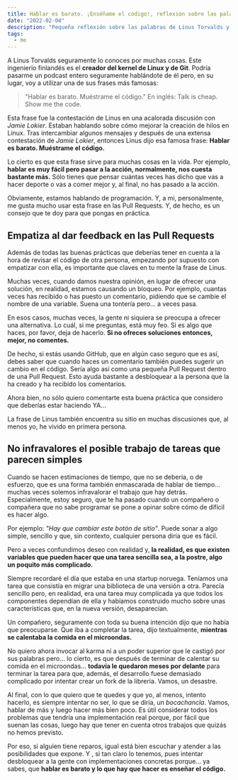 ```yaml
---
title: Hablar es barato. ¡Enséñame el código!, reflexión sobre las palabras de Linus Torvalds
date: "2022-02-04"
description: "Pequeña reflexión sobre las palabras de Linus Torvalds y qué podemos aprender de ellas en programación."
tags:
  - me
---
```


A Linus Torvalds seguramente lo conoces por muchas cosas. Este ingenierio finlandés es el **creador del kernel de Linux y de Git**. Podría pasarme un podcast entero seguramente hablándote de él pero, en su lugar, voy a utilizar una de sus frases más famosas:

> "Hablar es barato. Muéstrame el código." En inglés: Talk is cheap. Show me the code.

Esta frase fue la contestación de Linus en una acalorada discusión con *Jamie Lokier*. Estaban hablando sobre cómo mejorar la creación de hilos en Linux. Tras intercambiar algunos mensajes y después de una extensa contestación de *Jamie Lokier*, entonces Linus dijo esa famosa frase: **Hablar es barato. Muéstrame el código.**

Lo cierto es que esta frase sirve para muchas cosas en la vida. Por ejemplo, **hablar es muy fácil pero pasar a la acción, normalmente, nos cuesta bastante más.** Sólo tienes que pensar cuántas veces has dicho que vas a hacer deporte o vas a comer mejor y, al final, no has pasado a la acción.

Obviamente, estamos hablando de programación. Y, a mi, personalmente, me gusta mucho usar esta frase en las Pull Requests. Y, de hecho, es un consejo que te doy para que pongas en práctica.

## Empatiza al dar feedback en las Pull Requests

Además de todas las buenas prácticas que deberías tener en cuenta a la hora de revisar el código de otra persona, empezando por supuesto con empatizar con ella, es importante que claves en tu mente la frase de Linus.

Muchas veces, cuando damos nuestra opinión, en lugar de ofrecer una solución, en realidad, estamos causando un bloqueo. Por ejemplo, cuantas veces has recibido o has puesto un comentario, pidiendo que se cambie el nombre de una variable. Suena una tontería pero... a veces pasa.

En esos casos, muchas veces, la gente ni siquiera se preocupa a ofrecer una alternativa. Lo cuál, si me preguntas, está muy feo. Si es algo que haces, por favor, deja de hacerlo. **Si no ofreces soluciones entonces, mejor, no comentes.**

De hecho, si estás usando GitHub, que en algún caso seguro que es así, debes saber que cuando haces un comentario también puedes sugerir un cambio en el código. Sería algo así como una pequeña Pull Request dentro de una Pull Request. Esto ayuda bastante a desbloquear a la persona que la ha creado y ha recibido los comentarios.

Ahora bien, no sólo quiero comentarte esta buena práctica que considero que deberías estar haciendo YA...

La frase de Linus también encuentra su sitio en muchas discusiones que, al menos yo, he vivido en primera persona.

## No infravalores el posible trabajo de tareas que parecen simples

Cuando se hacen estimaciones de tiempo, que no se debería, o de esfuerzo, que es una forma también enmascarada de hablar de tiempo... muchas veces solemos infravalorar el trabajo que hay detrás. Especialmente, estoy seguro, que te ha pasado cuando un compañero o compañera que no sabe programar se pone a opinar sobre cómo de difícil es hacer algo.

Por ejemplo: *"Hay que cambiar este botón de sitio"*. Puede sonar a algo simple, sencillo y que, sin contexto, cualquier persona diría que es fácil.

Pero a veces confundimos deseo con realidad y, **la realidad, es que existen variables que pueden hacer que una tarea sencilla sea, a la postre, algo un poquito más complicado.**

Siempre recordaré el día que estaba en una startup noruega. Teníamos una tarea que consistía en migrar una biblioteca de una versión a otra. Parecía sencillo pero, en realidad, era una tarea muy complicada ya que todos los componentes dependían de ella y habíamos construido mucho sobre unas características que, en la nueva versión, desaparecían.

Un compañero, seguramente con toda su buena intención dijo que no había que preocuparse. Que iba a completar la tarea, dijo textualmente, **mientras se calentaba la comida en el microondas.**

No quiero ahora invocar al karma ni a un poder superior que le castigó por sus palabras pero... lo cierto, es que después de terminar de calentar su comida en el microondas... **todavía le quedaron meses por delante** para terminar la tarea para que, además, el desarrollo fuese demasiado complicado por intentar crear un fork de la librería. Vamos, un desastre.

Al final, con lo que quiero que te quedes y que yo, al menos, intento hacerlo, es siempre intentar no ser, lo que se diría, un *bocachancla*. Vamos, hablar de más y luego hacer más bien poco. Es útil considerar todos los problemas que tendría una implementación real porque, por fácil que suenan las cosas, luego hay que tener en cuenta otros trabajos que quizás no hemos previsto.

Por eso, si alguien tiene reparos, igual está bien escuchar y atender a las posibilidades que expone. Y , si tan claro lo tenemos, pues intentar desbloquear a la gente con implementaciones concretas porque... ya sabes, que **hablar es barato y lo que hay que hacer es enseñar el código.**
